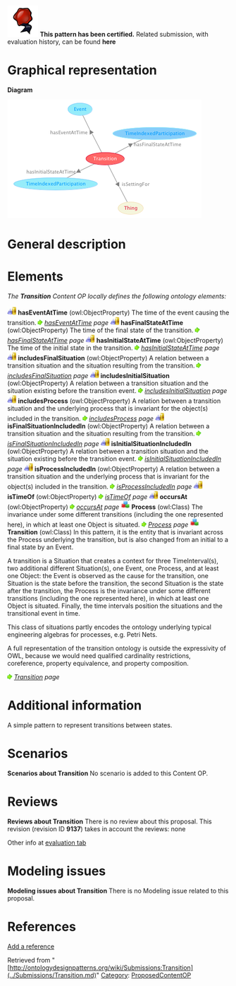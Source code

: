 [![](../images/thumb/b/b5/Certified.png/70px-Certified.png)](../Image/Certified.png.md "Certified.png") __This pattern has been certified.__
Related submission, with evaluation history, can be found __here__





#  Graphical representation


__Diagram__




[![Image:Transition.png](../images/7/7a/Transition.png)](../Image/Transition.png.md "Image:Transition.png")




#  General description


  




#  Elements


_The __Transition__ Content OP locally defines the following ontology elements:_



[![ObjectProperty](../images/thumb/c/c3/ObjectProperty.gif/20px-ObjectProperty.gif)](../Image/ObjectProperty.gif.md "ObjectProperty") __hasEventAtTime__ (owl:ObjectProperty) The time of the event causing the transition. 
 [![](../images/thumb/8/87/ArrowRight.gif/11px-ArrowRight.gif)](../Image/ArrowRight.gif.md "ArrowRight.gif") _[hasEventAtTime](../Submissions/Transition/hasEventAtTime.md "Submissions:Transition/hasEventAtTime") page_
[![ObjectProperty](../images/thumb/c/c3/ObjectProperty.gif/20px-ObjectProperty.gif)](../Image/ObjectProperty.gif.md "ObjectProperty") __hasFinalStateAtTime__ (owl:ObjectProperty) The time of the final state of the transition. 
 [![](../images/thumb/8/87/ArrowRight.gif/11px-ArrowRight.gif)](../Image/ArrowRight.gif.md "ArrowRight.gif") _[hasFinalStateAtTime](../Submissions/Transition/hasFinalStateAtTime.md "Submissions:Transition/hasFinalStateAtTime") page_
[![ObjectProperty](../images/thumb/c/c3/ObjectProperty.gif/20px-ObjectProperty.gif)](../Image/ObjectProperty.gif.md "ObjectProperty") __hasInitialStateAtTime__ (owl:ObjectProperty) The time of the initial state in the transition. 
 [![](../images/thumb/8/87/ArrowRight.gif/11px-ArrowRight.gif)](../Image/ArrowRight.gif.md "ArrowRight.gif") _[hasInitialStateAtTime](../Submissions/Transition/hasInitialStateAtTime.md "Submissions:Transition/hasInitialStateAtTime") page_
[![ObjectProperty](../images/thumb/c/c3/ObjectProperty.gif/20px-ObjectProperty.gif)](../Image/ObjectProperty.gif.md "ObjectProperty") __includesFinalSituation__ (owl:ObjectProperty) A relation between a transition situation and the situation resulting from the transition. 
 [![](../images/thumb/8/87/ArrowRight.gif/11px-ArrowRight.gif)](../Image/ArrowRight.gif.md "ArrowRight.gif") _[includesFinalSituation](../Submissions/Transition/includesFinalSituation.md "Submissions:Transition/includesFinalSituation") page_
[![ObjectProperty](../images/thumb/c/c3/ObjectProperty.gif/20px-ObjectProperty.gif)](../Image/ObjectProperty.gif.md "ObjectProperty") __includesInitialSituation__ (owl:ObjectProperty) A relation between a transition situation and the situation existing before the transition event. 
 [![](../images/thumb/8/87/ArrowRight.gif/11px-ArrowRight.gif)](../Image/ArrowRight.gif.md "ArrowRight.gif") _[includesInitialSituation](../Submissions/Transition/includesInitialSituation.md "Submissions:Transition/includesInitialSituation") page_
[![ObjectProperty](../images/thumb/c/c3/ObjectProperty.gif/20px-ObjectProperty.gif)](../Image/ObjectProperty.gif.md "ObjectProperty") __includesProcess__ (owl:ObjectProperty) A relation between a transition situation and the underlying process that is invariant for the object(s) included in the transition. 
 [![](../images/thumb/8/87/ArrowRight.gif/11px-ArrowRight.gif)](../Image/ArrowRight.gif.md "ArrowRight.gif") _[includesProcess](../Submissions/Transition/includesProcess.md "Submissions:Transition/includesProcess") page_
[![ObjectProperty](../images/thumb/c/c3/ObjectProperty.gif/20px-ObjectProperty.gif)](../Image/ObjectProperty.gif.md "ObjectProperty") __isFinalSituationIncludedIn__ (owl:ObjectProperty) A relation between a transition situation and the situation resulting from the transition. 
 [![](../images/thumb/8/87/ArrowRight.gif/11px-ArrowRight.gif)](../Image/ArrowRight.gif.md "ArrowRight.gif") _[isFinalSituationIncludedIn](../Submissions/Transition/isFinalSituationIncludedIn.md "Submissions:Transition/isFinalSituationIncludedIn") page_
[![ObjectProperty](../images/thumb/c/c3/ObjectProperty.gif/20px-ObjectProperty.gif)](../Image/ObjectProperty.gif.md "ObjectProperty") __isInitialSituationIncludedIn__ (owl:ObjectProperty) A relation between a transition situation and the situation existing before the transition event. 
 [![](../images/thumb/8/87/ArrowRight.gif/11px-ArrowRight.gif)](../Image/ArrowRight.gif.md "ArrowRight.gif") _[isInitialSituationIncludedIn](../Submissions/Transition/isInitialSituationIncludedIn.md "Submissions:Transition/isInitialSituationIncludedIn") page_
[![ObjectProperty](../images/thumb/c/c3/ObjectProperty.gif/20px-ObjectProperty.gif)](../Image/ObjectProperty.gif.md "ObjectProperty") __isProcessIncludedIn__ (owl:ObjectProperty) A relation between a transition situation and the underlying process that is invariant for the object(s) included in the transition. 
 [![](../images/thumb/8/87/ArrowRight.gif/11px-ArrowRight.gif)](../Image/ArrowRight.gif.md "ArrowRight.gif") _[isProcessIncludedIn](../Submissions/Transition/isProcessIncludedIn.md "Submissions:Transition/isProcessIncludedIn") page_
[![ObjectProperty](../images/thumb/c/c3/ObjectProperty.gif/20px-ObjectProperty.gif)](../Image/ObjectProperty.gif.md "ObjectProperty") __isTimeOf__ (owl:ObjectProperty) 
 [![](../images/thumb/8/87/ArrowRight.gif/11px-ArrowRight.gif)](../Image/ArrowRight.gif.md "ArrowRight.gif") _[isTimeOf](../Submissions/Transition/isTimeOf.md "Submissions:Transition/isTimeOf") page_
[![ObjectProperty](../images/thumb/c/c3/ObjectProperty.gif/20px-ObjectProperty.gif)](../Image/ObjectProperty.gif.md "ObjectProperty") __occursAt__ (owl:ObjectProperty) 
 [![](../images/thumb/8/87/ArrowRight.gif/11px-ArrowRight.gif)](../Image/ArrowRight.gif.md "ArrowRight.gif") _[occursAt](../Submissions/Transition/occursAt.md "Submissions:Transition/occursAt") page_
[![Class](../images/thumb/2/27/Class.gif/20px-Class.gif)](../Image/Class.gif.md "Class") __Process__ (owl:Class) The invariance under some different transitions (including the one represented here), in which at least one Object is situated. 
 [![](../images/thumb/8/87/ArrowRight.gif/11px-ArrowRight.gif)](../Image/ArrowRight.gif.md "ArrowRight.gif") _[Process](../Submissions/Transition/Process.md "Submissions:Transition/Process") page_
[![Class](../images/thumb/2/27/Class.gif/20px-Class.gif)](../Image/Class.gif.md "Class") __Transition__ (owl:Class) In this pattern, it is the entity that is invariant across the Process underlying the transition, but is also changed from an initial to a final state by an Event.
  



A transition is a Situation that creates a context for three TimeInterval(s), two additional different Situation(s), one Event, one Process, and at least one Object: the Event is observed as the cause for the transition, one Situation is the state before the transition, the second Situation is the state after the transition, the Process is the invariance under some different transitions (including the one represented here), in which at least one Object is situated. Finally, the time intervals position the situations and the transitional event in time.


This class of situations partly encodes the ontology underlying typical engineering algebras for processes, e.g. Petri Nets. 


A full representation of the transition ontology is outside the expressivity of OWL, because we would need qualified cardinality restrictions, coreference, property equivalence, and property composition. 



 [![](../images/thumb/8/87/ArrowRight.gif/11px-ArrowRight.gif)](../Image/ArrowRight.gif.md "ArrowRight.gif") _[Transition](../Submissions/Transition/Transition.md "Submissions:Transition/Transition") page_
#  Additional information


A simple pattern to represent transitions between states.



#  Scenarios



__Scenarios about Transition__
No scenario is added to this Content OP.




#  Reviews



__Reviews about Transition__
There is no review about this proposal.
This revision (revision ID __9137__) takes in account the reviews: none


Other info at [evaluation tab](http://ontologydesignpatterns.org/wiki/index.php?title=Submissions:Transition&action=evaluation "http://ontologydesignpatterns.org/wiki/index.php?title=Submissions:Transition&action=evaluation")




  




#  Modeling issues



__Modeling issues about Transition__
There is no Modeling issue related to this proposal.




  




#  References


[Add a reference](index.php@title=Odp%253AAdd_reference&subject=../Submissions/Transition.md "http://ontologydesignpatterns.org/wiki/index.php?title=Odp:Add_reference&subject=Submissions%3ATransition")


  






Retrieved from "[http://ontologydesignpatterns.org/wiki/Submissions:Transition](../Submissions/Transition.md)"
 [Category](http://ontologydesignpatterns.org/wiki/Special:Categories "Special:Categories"): [ProposedContentOP](../Category/ProposedContentOP.md "Category:ProposedContentOP")